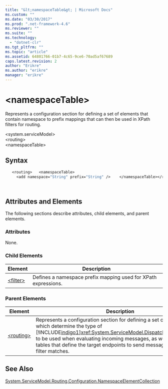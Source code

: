 ```yaml
---
title: "&lt;namespaceTable&gt; | Microsoft Docs"
ms.custom: ""
ms.date: "03/30/2017"
ms.prod: ".net-framework-4.6"
ms.reviewer: ""
ms.suite: ""
ms.technology: 
  - "dotnet-clr"
ms.tgt_pltfrm: ""
ms.topic: "article"
ms.assetid: 64801766-01b7-4c65-9ce6-70ad5af67689
caps.latest.revision: 2
author: "Erikre"
ms.author: "erikre"
manager: "erikre"
---
```

# &lt;namespaceTable&gt;
Represents a configuration section for defining a set of elements that contain namespace to prefix mappings that can then be used in XPath filters for routing.  
  
 \<system.serviceModel>  
\<routing>  
\<namespaceTable>  
  
## Syntax  
  
```vb  
   <routing>   <namespaceTable>  
     <add namespace="String" prefix="String" />    </namespaceTable></routing>  
```  
  
```csharp  
  
```  
  
## Attributes and Elements  
 The following sections describe attributes, child elements, and parent elements.  
  
### Attributes  
 None.  
  
### Child Elements  
  
|Element|Description|  
|-------------|-----------------|  
|[\<filter>](../../../../../docs/framework/configuring-apps/file-schema/wcf/filter.md)|Defines a namespace prefix mapping used for XPath expressions.|  
  
### Parent Elements  
  
|Element|Description|  
|-------------|-----------------|  
|[\<routing>](../../../../../docs/framework/configuring-apps/file-schema/wcf/routing.md)|Represents a configuration section for defining a set of routing filters, which determine the type of [!INCLUDE[indigo1](../../../../../includes/indigo1-md.md)]<xref:System.ServiceModel.Dispatcher.MessageFilter> to be used when evaluating incoming messages, as well as routing tables that define the target endpoints to send messages to when a filter matches.|  
  
## See Also  
 [System.ServiceModel.Routing.Configuration.NamespaceElementCollection](assetId:///System.ServiceModel.Routing.Configuration.NamespaceElementCollection?qualifyHint=False&amp;autoUpgrade=True)